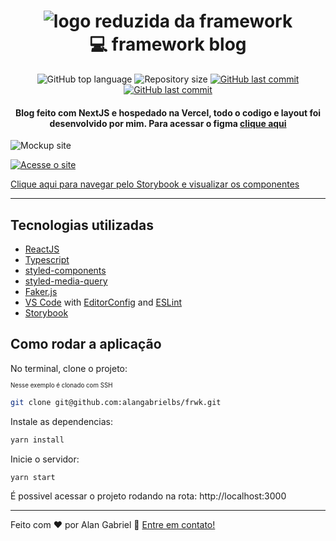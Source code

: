 <h1 align="center">
    <img alt="logo reduzida da framework" src="https://dev-to-uploads.s3.amazonaws.com/uploads/articles/qdh24v1u5wnfh3ftheww.png" />
    <br>
    💻 framework blog
</h1>

<p align="center">
  <img alt="GitHub top language" src="https://img.shields.io/github/languages/top/alangabrielbs/frwk.svg">

  <img alt="Repository size" src="https://img.shields.io/github/repo-size/alangabrielbs/frwk.svg">

  
  <a href="https://frwk-storybook.alangabriel.dev/">
    <img alt="GitHub last commit" src="https://img.shields.io/badge/Storybook-Online-brightgreen">
  </a>
  
  <a href="https://github.com/alangabrielbs/frwk/commits/master">
    <img alt="GitHub last commit" src="https://img.shields.io/github/last-commit/alangabrielbs/frwk.svg">
  </a>
</p>

<h4 align="center">
  Blog feito com NextJS e hospedado na Vercel, todo o codigo e layout foi desenvolvido por mim. Para acessar o figma <a href="https://www.figma.com/file/qtudKkQkssLLKaN8v0ugTj/framework?node-id=0%3A1">clique aqui</a>
</h4>

![Mockup site](https://dev-to-uploads.s3.amazonaws.com/uploads/articles/gk0sivhwbjrrixy38i6t.png)

<a href="https://frwk.alangabriel.dev">
  <img alt="Acesse o site" src="https://dev-to-uploads.s3.amazonaws.com/uploads/articles/0uk97oebpieqlfc91g3i.png" />
</a>

[Clique aqui para navegar pelo Storybook e visualizar os componentes](https://frwk-storybook.alangabriel.dev/)

---

## Tecnologias utilizadas

- [ReactJS](https://reactjs.org/)
- [Typescript](https://www.typescriptlang.org/)
- [styled-components](https://www.styled-components.com/)
- [styled-media-query](https://github.com/morajabi/styled-media-query)
- [Faker.js](https://github.com/marak/Faker.js/)
- [VS Code](https://code.visualstudio.com/) with [EditorConfig](https://marketplace.visualstudio.com/items?itemName=EditorConfig.EditorConfig) and [ESLint](https://marketplace.visualstudio.com/items?itemName=dbaeumer.vscode-eslint)
- [Storybook](https://storybook.js.org/)

## Como rodar a aplicação

No terminal, clone o projeto:

<sub><sub>Nesse exemplo é clonado com SSH</sub></sub>
```bash
git clone git@github.com:alangabrielbs/frwk.git
```

Instale as dependencias:
```bash
yarn install
```

Inicie o servidor:
```bash
yarn start
```

É possivel acessar o projeto rodando na rota: http://localhost:3000

---
Feito com ♥ por Alan Gabriel 👋 [Entre em contato!](Https://www.linkedin.com/in/alangabrielbs/)
